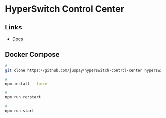 # HyperSwitch Control Center

## Links

- [Docs](https://docs.hyperswitch.io/hyperswitch-open-source/local-setup/run-control-center)

## Docker Compose

```sh
#
git clone https://github.com/juspay/hyperswitch-control-center hyperswitch-control-center && cd "$_"

#
npm install --force

#
npm run re:start

#
npm run start
```

<!--
http://localhost:9000
-->
